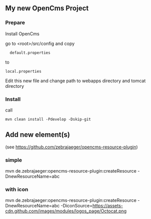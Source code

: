 ## My new OpenCms Project

### Prepare

Install OpenCms 

go to &lt;root&gt;/src/config
and copy
 
      default.properties
to

    local.properties

Edit this new file and change path to webapps directory and tomcat directory
   
### Install

call 

    mvn clean install -Pdevelop -Dskip-git
    
    
## Add new element(s)

(see https://github.com/zebrajaeger/opencms-resource-plugin)

### simple
mvn de.zebrajaeger:opencms-resource-plugin:createResource 
-DnewResourceName=abc

### with icon
mvn de.zebrajaeger:opencms-resource-plugin:createResource 
-DnewResourceName=abc 
-DiconSource=https://assets-cdn.github.com/images/modules/logos_page/Octocat.png